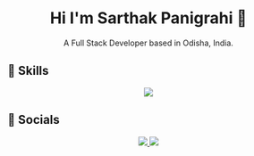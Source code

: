 <h1 align="center">Hi I'm Sarthak Panigrahi 👋</h1>

<p align="center">A Full Stack Developer based in Odisha, India.</p>

## 🚀 Skills

<p align="center">
  <img src="https://skillicons.dev/icons?i=html,css,tailwind,bootstrap,js,nextjs,java,nextjs,react,nodejs,express,mongodb" />
</p>

## 🔗 Socials

<p align="center">
    <a href="https://linkedin.com/in/sarthak-panigrahi-aa239925b/" target="_blank">
    <img src="https://img.shields.io/badge/LINKEDIN-0077B5?style=for-the-badge&logo=linkedin&logoColor=white" />
  </a>
  <a href="https://instagram.com/btwimsarthak/" target="_blank">
    <img src="https://img.shields.io/badge/INSTAGRAM-E4405F?style=for-the-badge&logo=instagram&logoColor=white" />
  </a>
</p>
